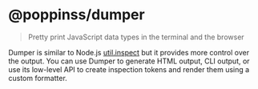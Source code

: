 # @poppinss/dumper

> Pretty print JavaScript data types in the terminal and the browser

Dumper is similar to Node.js [util.inspect](https://nodejs.org/api/util.html#utilinspectobject-options) but it provides more control over the output. You can use Dumper to generate HTML output, CLI output, or use its low-level API to create inspection tokens and render them using a custom formatter.
